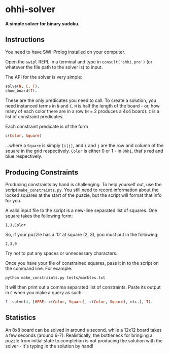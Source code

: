 # ohhi-solver

#### A simple solver for binary sudoku.

## Instructions

You need to have SWI-Prolog installed on your computer.

Open the `swipl` REPL in a terminal and type in `consult('ohhi.pro')` (or whatever the file path to the solver is) to input.

The API for the solver is very simple:

```prolog
solve(N, C, T).
show_board(T).
```

These are the only predicates you need to call.  To create a solution, you need instanced terms in `N` and `C`.  `N` is half the length of the board - or, how many of each color there are in a row (`N` = 2 produces a 4x4 board).  `C` is a list of constraint predicates.

Each constraint predicate is of the form

```prolog
c(Color, Square)
```

...where a `Square` is simply `[i|j]`, and `i` and `j` are the row and column of the square in the grid respectively.  `Color` is either 0 or 1 - in `0hh1`, that's red and blue respectively.

## Producing Constraints

Producing constraints by hand is challenging.  To help yourself out, use the script `make_constraints.py`.  You still need to record information about the locked squares at the start of the puzzle, but the script will format that info for you.

A valid input file to the script is a new-line separated list of squares.  One square takes the following form:

```
I,J,Color
```

So, if  your puzzle has a '0' at square (2, 3), you must put in the following:

```
2,3,0
```

Try not to put any spaces or unnecessary characters.

Once you have your file of constrained squares, pass it in to the script on the command line.  For example:

```
python make_constraints.py tests/marbles.txt
```

It will then print out a comma separated list of constraints.  Paste its output in `C` when you make a query as such:

```prolog
?- solve(4, [HERE: c(Color, Square), c(Color, Square), etc.], T).
```

## Statistics

An 8x8 board can be solved in around a second, while a 12x12 board takes a few seconds (around 6-7).  Realistically, the bottleneck for bringing a puzzle from initial state to completion is not producing the solution with the solver - it's typing in the solution by hand!





